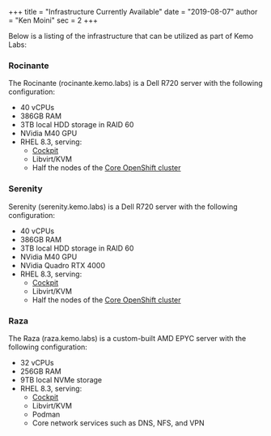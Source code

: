 +++
title = "Infrastructure Currently Available"
date = "2019-08-07"
author = "Ken Moini"
sec = 2
+++


Below is a listing of the infrastructure that can be utilized as part of Kemo Labs:

### Rocinante

The Rocinante (rocinante.kemo.labs) is a Dell R720 server with the following configuration:

- 40 vCPUs
- 386GB RAM
- 3TB local HDD storage in RAID 60
- NVidia M40 GPU
- RHEL 8.3, serving:
  - [Cockpit](https://rocinante.kemo.labs:9090/)
  - Libvirt/KVM
  - Half the nodes of the [Core OpenShift cluster](https://console-openshift-console.apps.core-ocp.kemo.labs/)

### Serenity

Serenity (serenity.kemo.labs) is a Dell R720 server with the following configuration:

- 40 vCPUs
- 386GB RAM
- 3TB local HDD storage in RAID 60
- NVidia M40 GPU
- NVidia Quadro RTX 4000
- RHEL 8.3, serving:
  - [Cockpit](https://serenity.kemo.labs:9090/)
  - Libvirt/KVM
  - Half the nodes of the [Core OpenShift cluster](https://console-openshift-console.apps.core-ocp.kemo.labs/)

### Raza

The Raza (raza.kemo.labs) is a custom-built AMD EPYC server with the following configuration:

- 32 vCPUs
- 256GB RAM
- 9TB local NVMe storage
- RHEL 8.3, serving:
  - [Cockpit](https://raza.kemo.labs:9090/)
  - Libvirt/KVM
  - Podman
  - Core network services such as DNS, NFS, and VPN
